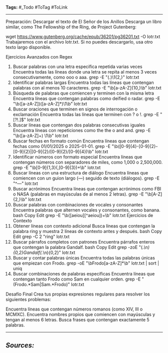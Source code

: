 **Tags:** #_Todo
#ToTag #ToLink 
- - -
Preparación: Descargar el texto de El Señor de los Anillos
Descarga un libro similar, como The Fellowship of the Ring, de Project Gutenberg:

wget https://www.gutenberg.org/cache/epub/36201/pg36201.txt -O lotr.txt
Trabajaremos con el archivo lotr.txt. Si no puedes descargarlo, usa otro texto largo disponible.

Ejercicios Avanzados con Regex
1. Buscar palabras con una letra específica repetida varias veces
Encuentra todas las líneas donde una letra se repita al menos 3 veces consecutivamente, como ooo o aaa.
grep -E "(.)\1{2,}" lotr.txt
2. Identificar palabras largas
Encuentra todas las líneas que contengan palabras con al menos 10 caracteres.
grep -E "\b[a-zA-Z]{10,}\b" lotr.txt
3. Búsqueda de palabras que comiencen y terminen con la misma letra
Encuentra líneas que contengan palabras como deified o radar.
grep -E "\b([a-zA-Z])([a-zA-Z]*)\1\b" lotr.txt
4. Buscar oraciones que terminen en signos de interrogación o exclamación
Encuentra todas las líneas que terminen con ? o !.
grep -E "[?!.]$" lotr.txt
5. Buscar líneas que contengan dos palabras consecutivas iguales
Encuentra líneas con repeticiones como the the o and and.
grep -E "\b([a-zA-Z]+) \1\b" lotr.txt
6. Buscar fechas en formato común
Encuentra líneas que contengan fechas como 01/01/2025 o 2025-01-01.
grep -E "\b([0-9]{4}-[0-9]{2}-[0-9]{2}|[0-9]{2}/[0-9]{2}/[0-9]{4})\b" lotr.txt
7. Identificar números con formato especial
Encuentra líneas que contengan números con separadores de miles, como 1,000 o 2,500,000.
grep -E "\b[0-9]{1,3}(,[0-9]{3})+\b" lotr.txt
8. Buscar líneas con una estructura de diálogo
Encuentra líneas que comiencen con un guion largo (—) seguido de texto (diálogos).
grep -E "^—" lotr.txt
9. Buscar acrónimos
Encuentra líneas que contengan acrónimos como FBI o NASA (palabras en mayúsculas de al menos 2 letras).
grep -E "\b[A-Z]{2,}\b" lotr.txt
10. Buscar palabras con combinaciones de vocales y consonantes
Encuentra palabras que alternen vocales y consonantes, como banana.
bash
Copy
Edit
grep -E "\b([aeiou][^aeiou])+\b" lotr.txt
Ejercicios de Contexto
11. Obtener líneas con contexto adicional
Busca líneas que contengan la palabra ring y muestra 2 líneas de contexto antes y después.
bash
Copy
Edit
grep -C 2 "ring" lotr.txt
12. Buscar párrafos completos con patrones
Encuentra párrafos enteros que contengan la palabra Gandalf.
bash
Copy
Edit
grep -zoE "(.*\n){0,2}Gandalf(.*\n){0,2}" lotr.txt
13. Buscar y contar palabras únicas
Encuentra todas las palabras únicas que empiezan con Frodo.
grep -oE "\bFrodo[a-zA-Z]*\b" lotr.txt | sort | uniq
14. Buscar combinaciones de palabras específicas
Encuentra líneas que contengan tanto Frodo como Sam en cualquier orden.
grep -E "(Frodo.*Sam|Sam.*Frodo)" lotr.txt

Desafío Final
Crea tus propias expresiones regulares para resolver los siguientes problemas:

Encuentra líneas que contengan números romanos (como XIV, III o MCMXC).
Encuentra nombres propios que comiencen con mayúsculas y tengan al menos 6 letras.
Busca frases que contengan exactamente 5 palabras.


- - - 
## ***Sources:***